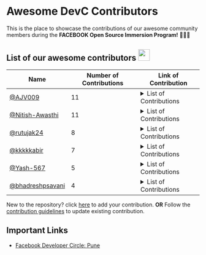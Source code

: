 # Awesome DevC Contributors
This is the place to showcase the contributions of our awesome community members during the **FACEBOOK Open Source Immersion Program!** 🚀🚀🚀
## List of our awesome contributors  <img src="https://media.giphy.com/media/STlF2GH4HbeZAAXlq5/giphy.gif" width="30px">

| Name | Number of Contributions | Link of Contribution|
| --- | --- | --- |
| [@AJV009](https://github.io/AJV009) | 11 | <details> <summary>List of Contributions </summary> - [Update DevCGlobalDirectory.md](https://github.com/fbdevelopercircles/FbDevcCommunityContent/pull/74) <br> - [Grammar patch 1 (.md)](https://github.com/pytorch/pytorch/pull/41599) <br> - [Update #2](https://github.com/AJV009/pytorch/pull/2) <br> - [Quick Update #1](https://github.com/AJV009/pytorch/pull/1) <br> - [Update CONTRIBUTING.md #41584](https://github.com/pytorch/pytorch/pull/41584) <br> - [Update CHANGELOG.md #787](https://github.com/facebookresearch/hydra/pull/787) <br> - [rebase_n_readme_fix #1](https://github.com/AnujVijjan/Flappy-Bird-Game/pull/1) <br> - [Create README.md #1](https://github.com/prkapadnis/Look-Based-Media-Player/pull/1) <br> - [Update README.md #1](https://github.com/dhananjay1438/google_keep_cli/pull/1) <br> - [DevC:Pune Link fix! #42](https://github.com/fbdevelopercircles/FbDevcCommunityContent/pull/42) <br> - [Update README.md #2](https://github.com/firmai/financial-machine-learning/pull/2) <br></details> |
| [@Nitish-Awasthi](https://github.io/Nitish-Awasthi) | 11 | <details> <summary>List of Contributions </summary> - [Bot replies fixes in src/services/messenger.py](https://github.com/fbdevelopercircles/open-source-edu-bot/pull/117) <br> - [Updated src/services/messenger.py](https://github.com/fbdevelopercircles/open-source-edu-bot/pull/115) <br> - [UPDATED hydra/website/versioned_docs/version-0.11/intro.md](https://github.com/facebookresearch/hydra/pull/865) <br> - [hydra/website/docs/intro.md UPDATED](https://github.com/facebookresearch/hydra/pull/864) <br> - [Updated rome/README.md](https://github.com/romefrontend/rome/pull/897) <br> - [Typescript Language Specification amended](https://github.com/microsoft/TypeScript/pull/40120) <br> - [Added my details to the list contributors.yaml](https://github.com/fbdevelopercircles/open-source-edu-bot/pull/118) <br> - [Replaced blacklist with blocklist](https://github.com/pytorch/pytorch/pull/42097) <br> - [Changed Blacklisted to Blocklisted](https://github.com/pytorch/pytorch/pull/42100) <br> - [Gif added](https://github.com/devcpune/Awesome-DevC-Contributors/pull/26) <br> - [reformatted and rectified document vmaf/README.md](https://github.com/Netflix/vmaf/pull/656) <br></details> |
| [@rutujak24](https://github.io/rutujak24) | 8 | <details> <summary>List of Contributions </summary> - [Content Changes](https://github.com/facebookresearch/ClassyVision/pull/578) <br> - [Grammer Updates](https://github.com/facebookincubator/spectrum/pull/217) <br> - [Grammatical Errors Corrected](https://github.com/facebook/facebook-python-business-sdk/pull/570) <br> - [Added Learning Resources](https://github.com/fbdevelopercircles/FbDevcCommunityContent/pull/214) <br> - [Corrected Errors](https://github.com/nic-delhi/AarogyaSetu_Android/pull/505) <br> - [Machine Learning Project](https://github.com/devcpune/kaleidoscope/pull/11) <br> - [Corrected Grammatical Errors](https://github.com/devcpune/devcpune.github.io/pull/5) <br> - [Python Code](https://github.com/dotQuestionmark/Python4DS/pull/4) <br></details> |
| [@kkkkkabir](https://github.io/kkkkkabir) | 7 | <details> <summary>List of Contributions </summary> - [Updated README.md with my name](https://github.com/EddieJaoudeCommunity/hacktoberfest-practice/pull/93) <br> - [Add Kabir Jain to Contributors list](https://github.com/firstcontributions/first-contributions/pull/29649) <br> - [Added a machine learning website to Blogs section](https://github.com/fbdevelopercircles/FbDevcCommunityContent/pull/223) <br> - [Added hackathons section](https://github.com/fbdevelopercircles/FbDevcCommunityContent/pull/113) <br> - [Removed link "Google Reskilling India Program Pluralsight"](https://github.com/dipakkr/A-to-Z-Resources-for-Students/pull/1281) <br> - [Update CONTRIBUTORS.md](https://github.com/dipakkr/A-to-Z-Resources-for-Students/pull/1280) <br> - [Update README.md](https://github.com/matiassingers/awesome-readme/pull/135) <br></details> |
| [@Yash-567](https://github.io/Yash-567) | 5 | <details> <summary>List of Contributions </summary> - [Added pip install guide for ParlAI](https://github.com/facebookresearch/ParlAI/pull/2959) <br> - [ClassyVision Typo](https://github.com/facebookresearch/ClassyVision/pull/595) <br> - [Added guidance for model compression task](https://github.com/facebookresearch/fastText/pull/1113) <br> - [Summer Internship 2021](https://github.com/Pitt-CSC/Summer2021-Internships/pull/48) <br> - [Detectron2 updated Write model with proper explanation](https://github.com/facebookresearch/detectron2/pull/1876) <br></details> |
| [@bhadreshpsavani](https://github.io/bhadreshpsavani) | 4 | <details> <summary>List of Contributions </summary> - [Fixed broken link](https://github.com/fbdevelopercircles/FbDevcCommunityContent/pull/183) <br> - [Updated contributing.md](https://github.com/devcpune/kaleidoscope/pull/6) <br> - [dded CODE_OF_CONDUCT.md](https://github.com/devcpune/devcpune.github.io/pull/4) <br> - [it: need a space after the dot in the message (before "Make")](https://github.com/facebook/codemod/pull/118) <br></details> |
<!-- End of Leaderbaord-->
New to the repository? click [here](https://github.com/devcpune/Awesome-DevC-Contributors/issues/new?assignees=&labels=&template=new-contributor.md&title=add%7C0036) to add your contribution.
**OR**
Follow the [contribution guidelines](CONTRIBUTING.md) to update existing contribution.

## Important Links

- [Facebook Developer Circle: Pune](https://www.facebook.com/groups/DevCPune/)
